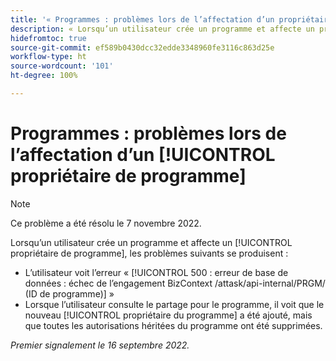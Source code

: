 ```yaml
---
title: '« Programmes : problèmes lors de l’affectation d’un propriétaire de programme »'
description: « Lorsqu’un utilisateur crée un programme et affecte un propriétaire de programme, les problèmes décrits dans cet article se produisent. »
hidefromtoc: true
source-git-commit: ef589b0430dcc32edde3348960fe3116c863d25e
workflow-type: ht
source-wordcount: '101'
ht-degree: 100%

---
```



# Programmes : problèmes lors de l’affectation d’un [!UICONTROL propriétaire de programme]

>[!NOTE]
>
>Ce problème a été résolu le 7 novembre 2022.

Lorsqu’un utilisateur crée un programme et affecte un [!UICONTROL propriétaire de programme], les problèmes suivants se produisent :

* L’utilisateur voit l’erreur « [!UICONTROL 500 : erreur de base de données : échec de l’engagement BizContext /attask/api-internal/PRGM/ (ID de programme)] »
* Lorsque l’utilisateur consulte le partage pour le programme, il voit que le nouveau [!UICONTROL propriétaire du programme] a été ajouté, mais que toutes les autorisations héritées du programme ont été supprimées.

_Premier signalement le 16 septembre 2022._

